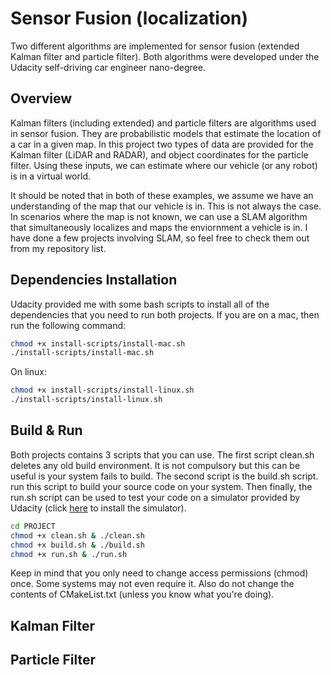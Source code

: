 # Sensor Fusion (localization)
Two different algorithms are implemented for sensor fusion (extended Kalman filter and particle filter). Both algorithms were developed under the Udacity self-driving car engineer nano-degree.

## Overview
Kalman filters (including extended) and particle filters are algorithms used in sensor fusion. They are probabilistic models that estimate the location of a car in a given map. In this project two types of data are provided for the Kalman filter (LiDAR and RADAR), and object coordinates for the particle filter. Using these inputs, we can estimate where our vehicle (or any robot) is in a virtual world.

It should be noted that in both of these examples, we assume we have an understanding of the map that our vehicle is in. This is not always the case. In scenarios where the map is not known, we can use a SLAM algorithm that simultaneously localizes and maps the enviornment a vehicle is in. I have done a few projects involving SLAM, so feel free to check them out from my repository list.

## Dependencies Installation
Udacity provided me with some bash scripts to install all of the dependencies that you need to run both projects. If you are on a mac, then run the following command:
```bash
chmod +x install-scripts/install-mac.sh
./install-scripts/install-mac.sh
```
On linux:
```bash
chmod +x install-scripts/install-linux.sh
./install-scripts/install-linux.sh
```

## Build & Run
Both projects contains 3 scripts that you can use. The first script clean.sh deletes any old build environment. It is not compulsory but this can be useful is your system fails to build. The second script is the build.sh script. run this script to build your source code on your system. Then finally, the run.sh script can be used to test your code on a simulator provided by Udacity (click [here](https://github.com/udacity/self-driving-car-sim/releases) to install the simulator).
```bash
cd PROJECT
chmod +x clean.sh & ./clean.sh
chmod +x build.sh & ./build.sh
chmod +x run.sh & ./run.sh
```
Keep in mind that you only need to change access permissions (chmod) once. Some systems may not even require it. Also do not change the contents of CMakeList.txt (unless you know what you're doing).

## Kalman Filter


## Particle Filter
